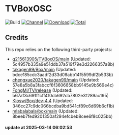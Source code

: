 # TVBoxOSC

![Build](https://shields.io/github/actions/workflow/status/o0HalfLife0o/TVBoxOSC/test.yml?branch=master&logo=github&label=Build)
[![Channel](https://img.shields.io/badge/Follow-Telegram-blue.svg?logo=telegram)](https://t.me/TVBoxOSC)
[![Download](https://img.shields.io/github/v/release/o0HalfLife0o/TVBoxOSC?color=orange&logoColor=orange&label=Download&logo=DocuSign)](https://github.com/o0HalfLife0o/TVBoxOSC/releases/latest) 
[![Total](https://shields.io/github/downloads/o0HalfLife0o/TVBoxOSC/total?logo=Bookmeter&label=Counts&logoColor=yellow&color=yellow)](https://github.com/o0HalfLife0o/TVBoxOSC/releases)

## Credits
This repo relies on the following third-party projects:
- [q215613905/TVBoxOS/main](https://github.com/q215613905/TVBoxOS) (Updated: 5c4957b335a9e51ddb37a519f79e3d2266357a8b)
- [takagen99/Box/main](https://github.com/takagen99/Box) (Updated: bdce185cdc3aadf2d33d06abb14f5599df2b533b)
- [chengxue2020/takagen99/main](https://github.com/chengxue2020/takagen99) (Updated: 57e8a5b8a3fabccf6f3606658bb9145e9b569e4c)
- [FongMi/TV/release](https://github.com/FongMi/TV) (Updated: b67af3c691f1cff410cb692cb7802e31289ac195)
- [Klosw/Box/dev-4.4](https://github.com/Klosw/Box) (Updated: 346cc27c9dc066bcdba9bd541cf89c6d69b6cf1b)
- [mlabalabala/box/main](https://github.com/mlabalabala/box) (Updated: 8beeb7fed9201350af294efcbeb8cee6f8c025bb)

#### update at 2025-03-14 06:02:53
